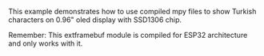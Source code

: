 This example demonstrates how to use compiled mpy files to show Turkish characters on 0.96" oled display with SSD1306 chip.

Remember:
  This extframebuf module is compiled for ESP32 architecture and only works with it.
